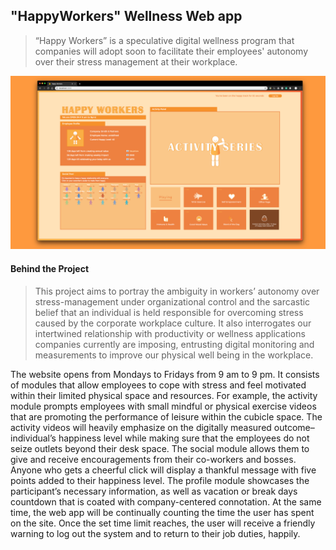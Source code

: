 ## "HappyWorkers" Wellness Web app
> “Happy Workers” is a speculative digital wellness program that companies will adopt soon to facilitate their employees' autonomy over their stress management at their workplace. 
> 

![screenshot](img/1.png)

#### Behind the Project
> This project aims to portray the ambiguity in workers’ autonomy  over stress-management under organizational control and the sarcastic belief that an individual is held responsible for overcoming stress caused by the corporate workplace culture. It also interrogates our intertwined relationship with productivity or wellness applications companies currently are imposing, entrusting digital monitoring and measurements to improve our physical well being in the workplace. 

The website opens from Mondays to Fridays from 9 am to 9 pm. It consists of modules that allow employees to cope with stress and feel motivated within their limited physical space and resources. For example, the activity module prompts employees with small mindful or physical exercise videos that are promoting the performance of leisure within the cubicle space. The activity videos will heavily emphasize on the digitally measured outcome–individual’s happiness level while making sure that the employees do not seize outlets beyond their desk space. The social module allows them to give and receive encouragements from their co-workers and bosses. Anyone who gets a cheerful click will display a thankful message with five points added to their happiness level. The profile module showcases the participant’s necessary information, as well as vacation or break days countdown that is coated with company-centered connotation. At the same time, the web app will be continually counting the time the user has spent on the site. Once the set time limit reaches, the user will receive a friendly warning to log out the system and to return to their job duties, happily. 


